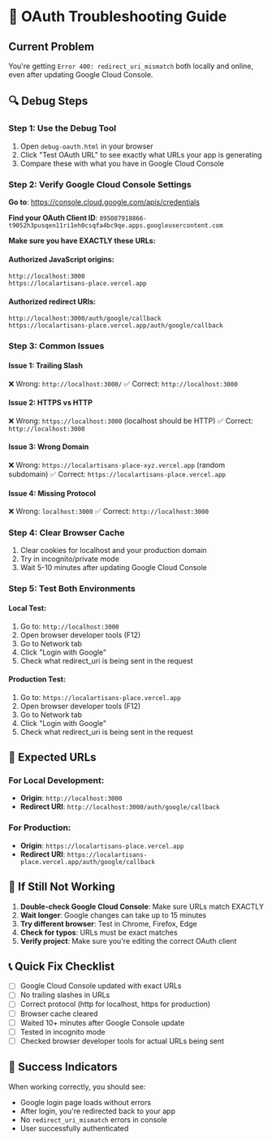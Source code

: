 # 🚨 OAuth Troubleshooting Guide

## Current Problem
You're getting `Error 400: redirect_uri_mismatch` both locally and online, even after updating Google Cloud Console.

## 🔍 Debug Steps

### Step 1: Use the Debug Tool
1. Open `debug-oauth.html` in your browser
2. Click "Test OAuth URL" to see exactly what URLs your app is generating
3. Compare these with what you have in Google Cloud Console

### Step 2: Verify Google Cloud Console Settings

**Go to**: https://console.cloud.google.com/apis/credentials

**Find your OAuth Client ID**: `895087918866-t9052h3pusqen11ri1eh0csqfa4bc9qe.apps.googleusercontent.com`

**Make sure you have EXACTLY these URLs:**

#### Authorized JavaScript origins:
```
http://localhost:3000
https://localartisans-place.vercel.app
```

#### Authorized redirect URIs:
```
http://localhost:3000/auth/google/callback
https://localartisans-place.vercel.app/auth/google/callback
```

### Step 3: Common Issues

#### Issue 1: Trailing Slash
❌ Wrong: `http://localhost:3000/`
✅ Correct: `http://localhost:3000`

#### Issue 2: HTTPS vs HTTP
❌ Wrong: `https://localhost:3000` (localhost should be HTTP)
✅ Correct: `http://localhost:3000`

#### Issue 3: Wrong Domain
❌ Wrong: `https://localartisans-place-xyz.vercel.app` (random subdomain)
✅ Correct: `https://localartisans-place.vercel.app`

#### Issue 4: Missing Protocol
❌ Wrong: `localhost:3000`
✅ Correct: `http://localhost:3000`

### Step 4: Clear Browser Cache
1. Clear cookies for localhost and your production domain
2. Try in incognito/private mode
3. Wait 5-10 minutes after updating Google Cloud Console

### Step 5: Test Both Environments

#### Local Test:
1. Go to: `http://localhost:3000`
2. Open browser developer tools (F12)
3. Go to Network tab
4. Click "Login with Google"
5. Check what redirect_uri is being sent in the request

#### Production Test:
1. Go to: `https://localartisans-place.vercel.app`
2. Open browser developer tools (F12)
3. Go to Network tab
4. Click "Login with Google"
5. Check what redirect_uri is being sent in the request

## 🎯 Expected URLs

### For Local Development:
- **Origin**: `http://localhost:3000`
- **Redirect URI**: `http://localhost:3000/auth/google/callback`

### For Production:
- **Origin**: `https://localartisans-place.vercel.app`
- **Redirect URI**: `https://localartisans-place.vercel.app/auth/google/callback`

## 🔧 If Still Not Working

1. **Double-check Google Cloud Console**: Make sure URLs match EXACTLY
2. **Wait longer**: Google changes can take up to 15 minutes
3. **Try different browser**: Test in Chrome, Firefox, Edge
4. **Check for typos**: URLs must be exact matches
5. **Verify project**: Make sure you're editing the correct OAuth client

## 📞 Quick Fix Checklist

- [ ] Google Cloud Console updated with exact URLs
- [ ] No trailing slashes in URLs
- [ ] Correct protocol (http for localhost, https for production)
- [ ] Browser cache cleared
- [ ] Waited 10+ minutes after Google Console update
- [ ] Tested in incognito mode
- [ ] Checked browser developer tools for actual URLs being sent

## 🎉 Success Indicators

When working correctly, you should see:
- Google login page loads without errors
- After login, you're redirected back to your app
- No `redirect_uri_mismatch` errors in console
- User successfully authenticated
